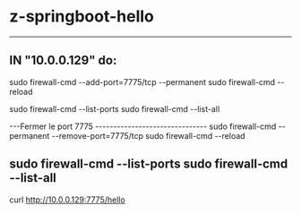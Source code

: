 # z-springboot-hello
-----------------------------------------------------
IN "10.0.0.129" do:
-----------------------------------------------------
sudo firewall-cmd --add-port=7775/tcp --permanent
sudo firewall-cmd --reload

sudo firewall-cmd --list-ports
sudo firewall-cmd --list-all

---Fermer le port 7775 -------------------------------
sudo firewall-cmd --permanent --remove-port=7775/tcp
sudo firewall-cmd --reload

sudo firewall-cmd --list-ports
sudo firewall-cmd --list-all
-----------------------------------------------------

curl http://10.0.0.129:7775/hello